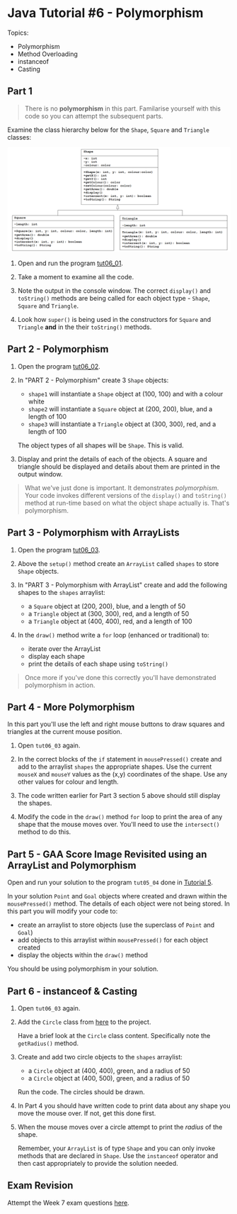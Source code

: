 # Java Tutorial #6 - Polymorphism

Topics:

-	Polymorphism
-	Method Overloading
-	instanceof
-	Casting




## Part 1

> There is no **polymorphism** in this part.  Familarise yourself with this code so you can attempt the subsequent parts.

Examine the class hierarchy below for the ``Shape``, ``Square`` and ``Triangle`` classes:

![alt text](../images/ShapeSquareTriangle.png "Shape Sqaure Triangle")


1.	Open and run the program [tut06_01](../code/tutorials/tut06_01/tut06_01.zip?raw=true).  
	
2.	Take a moment to examine all the code.	

3.	Note the output in the console window.  The correct ``display()`` and ``toString()`` methods are being called for each object type - ``Shape``, ``Square`` and ``Triangle``.

4.	Look how ``super()`` is being used in the constructors for ``Square`` and ``Triangle`` **and** in the their ``toString()`` methods.



## Part 2 - Polymorphism 

1.	Open the program [tut06_02](../code/tutorials/tut06_02/tut06_02.zip?raw=true).  

2.	In "PART 2 - Polymorphism" create 3 ``Shape`` objects:

	-	``shape1`` will instantiate a ``Shape`` object at (100, 100) and with a colour white
	-	``shape2`` will instantiate a ``Square`` object at (200, 200), blue, and a length of 100
	-	``shape3`` will instantiate a ``Triangle`` object at (300, 300), red, and a length of 100

	The object types of all shapes will be ``Shape``.  This is valid.

3.	Display and print the details of each of the objects.  A square and triangle should be displayed and details about them are printed in the output window.


> What we've just done is important.  It demonstrates *polymorphism*.  Your code invokes different versions of the ``display()`` and ``toString()`` method at run-time based on what the object shape actually is. That's polymorphism.


## Part 3 - Polymorphism with ArrayLists

1.	Open the program [tut06_03](../code/tutorials/tut06_03/tut06_03.zip?raw=true).  


2.	Above the ``setup()`` method create an ``ArrayList`` called ``shapes`` to store ``Shape`` objects.

3.	In "PART 3 - Polymorphism with ArrayList" create and add the following shapes to the ``shapes`` arraylist:

	-	a ``Square`` object at (200, 200), blue, and a length of 50
	-	a ``Triangle`` object at (300, 300), red, and a length of 50
	-	a ``Triangle`` object at (400, 400), red, and a length of 100

4.	In the ``draw()`` method write a ``for`` loop (enhanced or traditional) to:
	
	-	iterate over the ArrayList 
	-	display each shape
	-	print the details of each shape using ``toString()`` 


> Once more if you've done this correctly you'll have demonstrated polymorphism in action.


## Part 4 - More Polymorphism 

In this part you'll use the left and right mouse buttons to draw squares and triangles at the current mouse position.


1.	Open ``tut06_03`` again.

2.	In the correct blocks of the ``if`` statement in ``mousePressed()`` create and add to the arraylist ``shapes`` the appropriate shapes.  Use the current ``mouseX`` and ``mouseY`` values as the (x,y) coordinates of the shape.  Use any other values for colour and length.

3.	The code written earlier for Part 3 section 5 above should still display the shapes.

4.	Modify the code in the ``draw()`` method ``for`` loop to print the area of any shape that the mouse moves over.  You'll need to use the ``intersect()`` method to do this.


## Part 5 - GAA Score Image Revisited using an ArrayList and Polymorphism

Open and run your solution to the program ``tut05_04`` done in [Tutorial 5](../tutorials/Tutorial5.md).

In your solution ``Point`` and ``Goal`` objects where created and drawn within the ``mousePressed()`` method.  The details of each object were not being stored.  In this part you will modify your code to:

-	create an arraylist to store objects (use the superclass of ``Point`` and ``Goal``)
-	add objects to this arraylist within ``mousePressed()`` for each object created
-	display the objects within the ``draw()`` method

You should be using polymorphism in your solution.



## Part 6 - instanceof & Casting

1.	Open ``tut06_03`` again.

2.	Add the ``Circle`` class from [here](../code/tutorials/tut06_04/Circle.pde) to the project.
	
	Have a brief look at the ``Circle`` class content.  Specifically note the ``getRadius()`` method.

3.	Create and add two circle objects to the ``shapes`` arraylist:

	-	a ``Circle`` object at (400, 400), green, and a radius of 50
	-	a ``Circle`` object at (400, 500), green, and a radius of 50

	Run the code.  The circles should be drawn.

4.	In Part 4 you should have written code to print data about any shape you move the mouse over.  If not, get this done first.

5.	When the mouse moves over a circle attempt to print the *radius* of the shape.

	Remember, your ``ArrayList`` is of type ``Shape`` and you can only invoke methods that are declared in ``Shape``.  Use the ``instanceof`` operator and then cast appropriately to provide the solution needed.


## Exam Revision

Attempt the Week 7 exam questions [here](../notes/Examinations.md).




